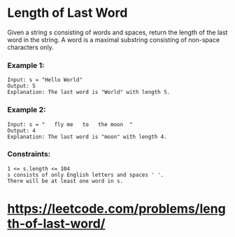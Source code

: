 # Length of Last Word

Given a string s consisting of words and spaces, return the length of the last word in the string.
A word is a maximal substring consisting of non-space characters only.

### Example 1:

    Input: s = "Hello World"
    Output: 5
    Explanation: The last word is "World" with length 5.

### Example 2:

    Input: s = "   fly me   to   the moon  "
    Output: 4
    Explanation: The last word is "moon" with length 4.

### Constraints:

    1 <= s.length <= 104
    s consists of only English letters and spaces ' '.
    There will be at least one word in s.


# https://leetcode.com/problems/length-of-last-word/